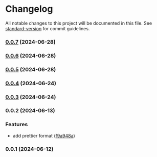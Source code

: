 # Changelog

All notable changes to this project will be documented in this file. See [standard-version](https://github.com/conventional-changelog/standard-version) for commit guidelines.

### [0.0.7](https://github.com/Rocket-Fuel-Inc/Hairdresser/compare/v0.0.6...v0.0.7) (2024-06-28)

### [0.0.6](https://github.com/Rocket-Fuel-Inc/Hairdresser/compare/v0.0.5...v0.0.6) (2024-06-28)

### [0.0.5](https://github.com/Rocket-Fuel-Inc/Hairdresser/compare/v0.0.2...v0.0.5) (2024-06-28)

### [0.0.4](https://github.com/Rocket-Fuel-Inc/Hairdresser/compare/v0.0.2...v0.0.4) (2024-06-24)

### [0.0.3](https://github.com/Rocket-Fuel-Inc/Hairdresser/compare/v0.0.2...v0.0.3) (2024-06-24)

### 0.0.2 (2024-06-13)

### Features

- add prettier format ([f9a948a](https://github.com/Rocket-Fuel-Inc/Hairdresser/commit/f9a948af4a1c5847fe7dacd495584cd37663e926))

### 0.0.1 (2024-06-12)
